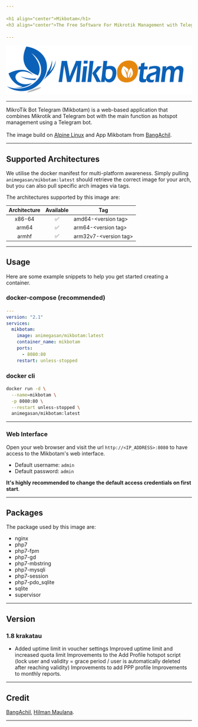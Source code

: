 ```yaml
---

<h1 align="center">Mikbotam</h1>
<h3 align="center">The Free Software For Mikrotik Management with Telegram bot</h3>

---
```


<p align="center">
<img alt="Logo Banner" src="https://raw.githubusercontent.com/animegasan/mikbotam/main/img/banner.png"/>
</p>

---

MikroTik Bot Telegram (Mikbotam) is a web-based application that combines Mikrotik and Telegram bot with the main function as hotspot management using a Telegram bot.
<br>
<br>
The image build on <a href="http://www.alpinelinux.org" target="_blank">Alpine Linux</a> and App Mikbotam from <a href="https://github.com/mikbotam/Mikbotam" target="_blank">BangAchil</a>.

---

## Supported Architectures
We utilise the docker manifest for multi-platform awareness. Simply pulling ```animegasan/mikbotam:latest``` should retrieve the correct image for your arch, but you can also pull specific arch images via tags.

The architectures supported by this image are:

| Architecture | Available | Tag |
| :----: | :----: | ---- |
| x86-64 | ✅ | amd64-\<version tag\> |
| arm64 | ✅ | arm64-\<version tag\> |
| armhf	| ✅	| arm32v7-\<version tag\> |

---

## Usage
Here are some example snippets to help you get started creating a container.
### docker-compose (recommended)
```yaml
---
version: "2.1"
services:
  mikbotam:
    image: animegasan/mikbotam:latest
    container_name: mikbotam
    ports:
      - 8080:80
    restart: unless-stopped
```
### docker cli

```bash
docker run -d \
  --name=mikbotam \
  -p 8080:80 \
  --restart unless-stopped \
  animegasan/mikbotam:latest
```

---

### Web Interface

Open your web browser and visit the url `http://<IP_ADDRESS>:8080` to have access to the Mikbotam's web interface.

-   Default username: `admin`
-   Default password: `admin`

**It's highly recommended to change the default access credentials on first start**.

---

## Packages
The package used by this image are:
- nginx
- php7
- php7-fpm
- php7-gd
- php7-mbstring
- php7-mysqli
- php7-session
- php7-pdo_sqlite
- sqlite
- supervisor

---

## Version
### 1.8 krakatau
- Added uptime limit in voucher settings Improved uptime limit and increased quota limit Improvements to the Add Profile hotspot script (lock user and validity = grace period / user is automatically deleted after reaching validity) Improvements to add PPP profile Improvements to monthly reports.

---

## Credit
[BangAchil](https://github.com/BangAchil), [Hilman Maulana](https://github.com/animegasan).

---
